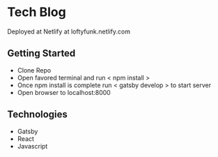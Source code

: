# Tech Blog
Deployed at Netlify at loftyfunk.netlify.com

## Getting Started
* Clone Repo
* Open favored terminal and run < npm install >
* Once npm install is complete run < gatsby develop > to start server
* Open browser to localhost:8000

## Technologies
* Gatsby
* React
* Javascript
